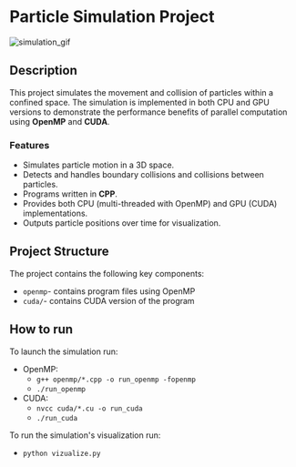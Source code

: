 # Particle Simulation Project

![simulation_gif](./particle_simulation.gif)

## Description
This project simulates the movement and collision of particles within a confined space. The simulation is implemented in both CPU and GPU versions to demonstrate the performance benefits of parallel computation using **OpenMP** and **CUDA**.

### Features
- Simulates particle motion in a 3D space.
- Detects and handles boundary collisions and collisions between particles.
- Programs written in **CPP**.
- Provides both CPU (multi-threaded with OpenMP) and GPU (CUDA) implementations.
- Outputs particle positions over time for visualization.

## Project Structure
The project contains the following key components:
- `openmp`- contains program files using OpenMP
- `cuda/`- contains CUDA version of the program

## How to run
To launch the simulation run:
- OpenMP:  
    - <code>g++ openmp/*.cpp -o run_openmp -fopenmp</code>
    - <code>./run_openmp</code>
- CUDA:
    - <code>nvcc cuda/*.cu -o run_cuda</code>
    - <code>./run_cuda</code>

To run the simulation's visualization run:  
- <code>python vizualize.py</code>